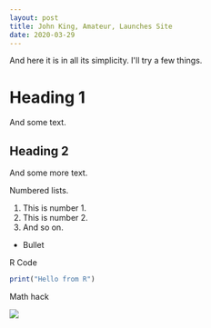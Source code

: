 ```yaml
---
layout: post
title: John King, Amateur, Launches Site
date: 2020-03-29
---
```


And here it is in all its simplicity. I'll try a few things.

# Heading 1
And some text.
## Heading 2
And some more text.

Numbered lists.
1. This is number 1.
2. This is number 2.
3. And so on.

- Bullet

R Code
``` r
print("Hello from R")
```
Math hack

<img src="https://render.githubusercontent.com/render/math?math=E=mc^{2}">

